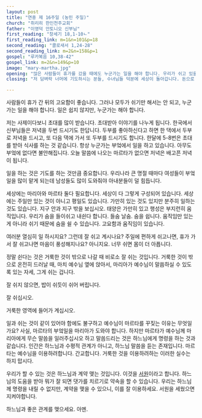 ```yaml
---
layout: post
title: "연중 제 16주일 (농민 주일)"
church: "취리히 한인천주교회"
father: "이영덕 안토니오 신부님"
first_reading: "창세기 18,1-10ㄴ"
first_reading_link: m=1&n=101&p=18
second_reading: "콜로새서 1,24-28"
second_reading_link: m=2&n=158&p=1
gospel: "루카복음 10,38-42"
gospel_link: m=2&n=149&p=10
image: "mary-martha.jpg"
opening: "많은 사람들이 휴가를 갔을 때에도 누군가는 일을 해야 합니다. 우리가 쉬고 있을 때에도 누군가는 일을 하고 있습니다. 하느님이 항상 일을 하고 계시고 하느님이 일을 하지 않으시면 우리는 영원히 쉬게 됩니다."
closing: "저 담벼락 너머에 기도하시는 분들, 수녀님들 덕분에 세상이 돌아갑니다. 돈으로 세상이 돌아가는 것이 아닙니다. 기도할 때 우리가 세상의 중심이 됩니다. 기도하세요."

---
```


사람들이 휴가 간 뒤의 고요함이 좋습니다. 그러나 모두가 쉬기만 해서는 안 되고, 누군가는 일을 해야 합니다. 일은 쉽지 않지만, 누군가는 해야 합니다.

저는 사제이다보니 초대를 많이 받습니다. 초대받아 이야기를 나누게 됩니다. 한국에서 신부님들은 저녁을 두번 드시기도 한답니다. 두부를 좋아하신다고 하면 한 댁에서 두부로 저녁을 드시고, 또 다음 댁에 가서 또 두부를 드시기도 합니다. 
한달에 5-8번은 초대를 받아 식사를 하는 것 같습니다.
항상 누군가는 부엌에서 일을 하고 있습니다. 아무도 부엌에 없다면 불안해집니다. 오늘 말씀에 나오는 마르타가 없으면 저녁은 배고픈 저녁이 됩니다.

일을 하는 것은 기도를 하는 것만큼 중요합니다.
우리나라 큰 명절 때마다 여성들이 부엌일을 많이 맡게 되는데 남성들도 많이 도와줘야 아내분들이 덜 힘듭니다.

세상에는 마리아와 마르타 둘다 필요합니다.
세상이 다 그렇게 구성되어 있습니다. 세상에는 주일만 있는 것이 아니고 평일도 있습니다.
가만히 있는 것도 있지만 분주히 일하는 것도 있습니다. 지구 안과 지구 밖을 보십시오. 태양은 가만히 있고 행성은 부지런히 움직입니다.
우리가 숨을 들이쉬고 내쉰다 합니다. 들숨 날숨. 숨을 쉽니다. 움직임만 있는 게 아니라 쉬기 때문에 숨을 쉴 수 있습니다.
고요함과 움직임이 있습니다.

여러분 열심히 일 하시지요? 그런데 잘 쉬고 계시나요?
주일에 편하게 쉬고나면, 휴가 가서 잘 쉬고나면 마음이 풍성해지나요? 아니지요.
너무 쉬면 몸이 더 아픕니다.

정말 쉰다는 것은 거룩한 것이 밖으로 나갈 때 비로소 잘 쉬는 것입니다.
거룩한 것이 밖으로 온전히 드러날 때,
마치 예수님 옆에 앉아서, 마리아가 예수님이 말씀하실 수 있도록 있는 자세, 그게 쉬는 겁니다.

잘 쉬지 않으면, 밥이 쉬듯이 쉬어 버립니다.

잘 쉬십시오.

거룩한 영역에 들어가 계십시오.

일과 쉬는 것이 같이 있어야 함에도 불구하고 예수님이 마르타를 꾸짖는 이유는 무엇일가요?
사실, 마르타의 부엌일을 마리아가 도와야 합니다.
하지만 마르타가 예수님께 마리아에게 무슨 말씀을 일러주십시오 하고 말씀드리는 것은 하느님에게 명령을 하는 것과 같습니다.
인간은 하느님과 수평적 관계가 아니고, 하느님 말씀을 듣는 존재입니다. 마르타는 예수님을 이용하려합니다. 간교합니다. 거룩한 것을 이용하려하는 이러한 실수는 하지 맙시다.

우리가 할 수 있는 것은 하느님과 계약 맺는 것입니다. 이것을 <a href="https://maria.catholic.or.kr/dictionary/doctrine/doctrine_view.asp?menu=canon&kid=&seq=6634&level1=4&level2=2&level3=0&level4=5&level5=0&level6=0&level7=0&lang=ko">서원</a>이라고 합니다.
하느님의 도움을 받아 뭐가 잘 되면 댓가를 치르기로 약속을 할 수 있습니다.
우리는 하느님께 명령을 내릴 수 없지만, 계약을 맺을 수 있으니, 이를 잘 이용하세요.
서원을 세웠으면 지켜야합니다.

하느님과 좋은 관계를 맺으세요. 아멘.
